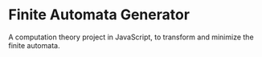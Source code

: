 # Finite Automata Generator

A computation theory project in JavaScript, to transform and minimize the finite automata.